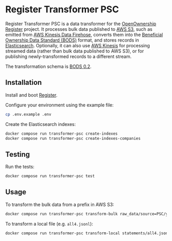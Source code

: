 # Register Transformer PSC

Register Transformer PSC is a data transformer for the [OpenOwnership](https://www.openownership.org/en/) [Register](https://github.com/openownership/register) project.
It processes bulk data published to [AWS S3](https://aws.amazon.com/s3/), such as emitted from [AWS Kinesis Data Firehose](https://aws.amazon.com/kinesis/data-firehose/), converts them into the [Beneficial Ownership Data Standard (BODS)](https://www.openownership.org/en/topics/beneficial-ownership-data-standard/) format, and stores records in [Elasticsearch](https://www.elastic.co/elasticsearch/). Optionally, it can also use [AWS Kinesis](https://aws.amazon.com/kinesis/) for processing streamed data (rather than bulk data published to AWS S3), or for publishing newly-transformed records to a different stream.

The transformation schema is [BODS 0.2](https://standard.openownership.org/en/0.2.0/schema/schema-browser.html).

## Installation

Install and boot [Register](https://github.com/openownership/register).

Configure your environment using the example file:

```sh
cp .env.example .env
```

Create the Elasticsearch indexes:

```sh
docker compose run transformer-psc create-indexes
docker compose run transformer-psc create-indexes-companies
```

## Testing

Run the tests:

```sh
docker compose run transformer-psc test
```

## Usage

To transform the bulk data from a prefix in AWS S3:

```sh
docker compose run transformer-psc transform-bulk raw_data/source=PSC/year=2023/month=10/
```

To transform a local file (e.g. `all4.jsonl`):

```sh
docker compose run transformer-psc transform-local statements/all4.jsonl
```
